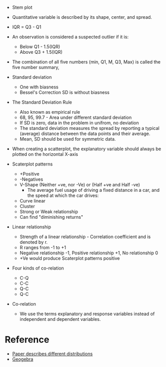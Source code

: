 * Stem plot
* Quantitative variable is described by its shape, center, and spread. 
* IQR = Q3 - Q1
* An observation is considered a suspected outlier if it is:
  * Below Q1 - 1.5(IQR)
  * Above Q3 + 1.5(IQR)
* The combination of all five numbers (min, Q1, M, Q3, Max) is called the five number summary,
* Standard deviation
  * One with biasness
  * Bessel's Correction SD is without biasness
* The Standard Deviation Rule
  * Also known as empirical rule
  * 68, 95, 99.7 - Area under different standard deviation
  * If SD is zero, data in the problem in unifrom, no deviation
  * The standard deviation measures the spread by reporting a typical (average) distance between the data points and their average.
  * Mean, SD should be used for symmetric data.

* When creating a scatterplot, the explanatory variable should always be plotted on the horizontal X-axis
* Scaterplot patterns
  * +Positive   
  * -Negatives
  * V-Shape (Neither +ve, nor -Ve) or (Half +ve and Half -ve)
    *  The average fuel usage of driving a fixed distance in a car, and the speed at which the car drives:
  * Curve linear
  * Cluster
  * Strong or Weak relationship
  * Can find "diminishing returns"

* Linear relationship
  * Strength of a linear relationship - Correlation coefficient and is denoted by r.
  * R ranges from -1 to +1
  * Negative relationship -1, Positive relationship +1, No relationship 0
  * +Ve would produce Scaterplot patterns positive


* Four kinds of co-relation
  * C-Q
  * C-C
  * Q-C
  * Q-C  

* Co-relation
  * We use the terms explanatory and response variables instead of independent and dependent variables.
# Reference
* [Paper describes different distributions](http://people.stern.nyu.edu/adamodar/pdfiles/papers/probabilistic.pdf)
* [Geogebra](https://www.geogebra.org/)